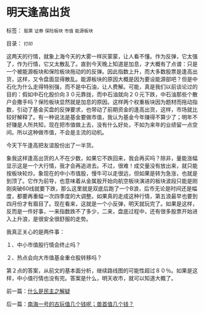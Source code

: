 # 明天逢高出货

标签： `股票` `证券` `保险板块` `市值` `能源板块` 

目录： `打印`

这两天的行情，就象上海今天的大雾一样灰蒙蒙，让人看不懂。作为反弹，它太强了，作为行情，它又太散乱了。直到今天晚上知道是加息，才大概有了点谱：只是一个被能源板块和保险板块拖动的的反弹。因此指数上升，而大多数股票是逢高出货，这样，又令盘面显得散乱。能源板块的原因大概是因为要设能源部吧？但是中石化为什么走得特别强，而不是中石油，让人费解。可能，真是我们以前谈论过的目的：假如中石化股价向３０元靠拢，而中石油就向２０元下跌，中石油那些个散户会撒手吗？保险板块显然就是加息的原因。这样两个权重板块因为题材而拖动指数，引动了基金买盘的反弹要求，也带动了前期资金的逢高出货，这样，市场就比较好解释了。有一种说法是基金要做市值，我认为基金今年赚得不算少了；明年不好赚是人所共知，现在把市值做上去，没有什么好处，不如为来年的业绩留一点空间。所以这种做市值，不会是主流的动机。



今天下午逢高把友谊股份出了一半货。



象我这样逢高出货的人不在少数，如果它不跌回来，我会再买吗？除非，量能涨幅显示这是一个大行情，我才会再追进去。不过，很难！成交量没有放出来，就只能按板块轮炒。象现在的中小市值股，慢牛可以走很远，但如果是转为急涨，也就是到顶了。它作为前导，也意味着从金属股开始向航空板块演进的板块波段只能是刚刚突破60线就要下跌，那么这里就是双底后跑了一个B浪，后市无论是时间还是幅度，都要再重幅一次四季度的大调整。如果真的走成这种行情，第五浪最早也要到四月份才有眉目了。现在看来，这就是一个小反弹，明天就玩完了。如果是这样，反而是一件好事，一来指数跌不了多少，二来，盘底过程中，还有很多股票开始进入上升浪，是很安全很舒服的走势。



我真正关心的是两件事：

１、中小市值股行情会终止吗？

２、热点会向大市值基金重仓股转移吗？



第２点的答案，从前文的基本面分析，继续路线图的可能性超过８０％。如果是这样，中小值行情也没有完。答案是什么，明天收市，就可以知道大概了。



前一篇：[什么是民主之解疑](../../../2007/12/19/什么是民主之解疑.md)

后一篇：[南海一号的古玩值几个钱呢；兽首值几个钱？](../../../2007/12/20/南海一号的古玩值几个钱呢；兽首值几个钱？.md)